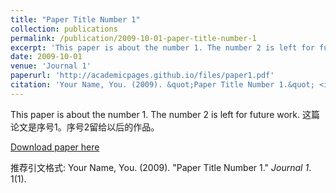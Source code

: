 ```yaml
---
title: "Paper Title Number 1"
collection: publications
permalink: /publication/2009-10-01-paper-title-number-1
excerpt: 'This paper is about the number 1. The number 2 is left for future work.'
date: 2009-10-01
venue: 'Journal 1'
paperurl: 'http://academicpages.github.io/files/paper1.pdf'
citation: 'Your Name, You. (2009). &quot;Paper Title Number 1.&quot; <i>Journal 1</i>. 1(1).'
---
```

This paper is about the number 1. The number 2 is left for future work.
这篇论文是序号1。序号2留给以后的作品。

[Download paper here](http://academicpages.github.io/files/paper1.pdf)

推荐引文格式: Your Name, You. (2009). "Paper Title Number 1." <i>Journal 1</i>. 1(1).
